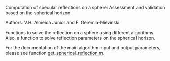 Computation of specular reflections on a sphere: 
Assessment and validation based on the spherical horizon

Authors: V.H. Almeida Junior and F. Geremia-Nievinski.

Functions to solve the reflection on a sphere using different algorithms.
Also, a function to solve reflection parameters on the spherical horizon. 

For the documentation of the main algorithm input and output parameters, 
please see function [get_spherical_reflection.m](get_spherical_reflection.m).

